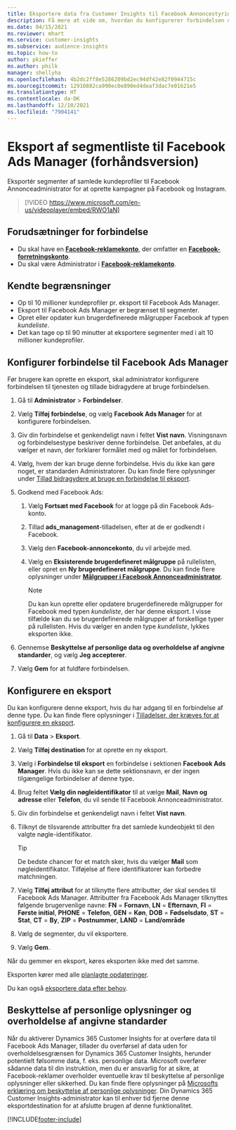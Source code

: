 ```yaml
---
title: Eksportere data fra Customer Insights til Facebook Annoncestyring (video)
description: Få mere at vide om, hvordan du konfigurerer forbindelsen og eksporterer til Facebook Ads Manager.
ms.date: 04/15/2021
ms.reviewer: mhart
ms.service: customer-insights
ms.subservice: audience-insights
ms.topic: how-to
author: pkieffer
ms.author: philk
manager: shellyha
ms.openlocfilehash: 4b2dc2ff8e5286209bd2ec94df42e82f0944715c
ms.sourcegitcommit: 12910882ca990ec0e890ed4deaf3dac7e01621e5
ms.translationtype: HT
ms.contentlocale: da-DK
ms.lasthandoff: 12/10/2021
ms.locfileid: "7904141"
---
```

# <a name="export-segments-list-to-facebook-ads-manager-preview"></a>Eksport af segmentliste til Facebook Ads Manager (forhåndsversion)

Eksportér segmenter af samlede kundeprofiler til Facebook Annonceadministrator for at oprette kampagner på Facebook og Instagram.

> [!VIDEO https://www.microsoft.com/en-us/videoplayer/embed/RWO1aN]

## <a name="prerequisites-for-connection"></a>Forudsætninger for forbindelse

- Du skal have en [**Facebook-reklamekonto**](https://www.facebook.com/business/learn/lessons/step-by-step-ads-manager-account), der omfatter en [**Facebook-forretningskonto**](https://business.facebook.com/).
- Du skal være Administrator i [**Facebook-reklamekonto**](https://www.facebook.com/business/learn/lessons/step-by-step-ads-manager-account).

## <a name="known-limitations"></a>Kendte begrænsninger

- Op til 10 millioner kundeprofiler pr. eksport til Facebook Ads Manager.
- Eksport til Facebook Ads Manager er begrænset til segmenter.
- Opret eller opdater kun brugerdefinerede målgrupper Facebook af typen *kundeliste*.
- Det kan tage op til 90 minutter at eksportere segmenter med i alt 10 millioner kundeprofiler.

## <a name="set-up-connection-to-facebook-ads-manager"></a>Konfigurer forbindelse til Facebook Ads Manager

Før brugere kan oprette en eksport, skal administrator konfigurere forbindelsen til tjenesten og tillade bidragydere at bruge forbindelsen.

1. Gå til **Administrator** > **Forbindelser**.

1. Vælg **Tilføj forbindelse**, og vælg **Facebook Ads Manager** for at konfigurere forbindelsen.

1. Giv din forbindelse et genkendeligt navn i feltet **Vist navn**. Visningsnavn og forbindelsestype beskriver denne forbindelse. Det anbefales, at du vælger et navn, der forklarer formålet med og målet for forbindelsen.

1. Vælg, hvem der kan bruge denne forbindelse. Hvis du ikke kan gøre noget, er standarden Administratorer. Du kan finde flere oplysninger under [Tillad bidragydere at bruge en forbindelse til eksport](connections.md#allow-contributors-to-use-a-connection-for-exports).

1. Godkend med Facebook Ads: 

   1. Vælg **Fortsæt med Facebook** for at logge på din Facebook Ads-konto.

   1. Tillad **ads_management**-tilladelsen, efter at de er godkendt i Facebook.

   1. Vælg den **Facebook-annoncekonto**, du vil arbejde med.

   1. Vælg en **Eksisterende brugerdefineret målgruppe** på rullelisten, eller opret en **Ny brugerdefineret målgruppe**. Du kan finde flere oplysninger under [**Målgrupper i Facebook Annonceadministrator**](https://www.facebook.com/business/help/744354708981227?id=2469097953376494).
      > [!NOTE]
      > Du kan kun oprette eller opdatere brugerdefinerede målgrupper for Facebook med typen *kundeliste*, der har denne eksport. I visse tilfælde kan du se brugerdefinerede målgrupper af forskellige typer på rullelisten. Hvis du vælger en anden type *kundeliste*, lykkes eksporten ikke. 

1. Gennemse **Beskyttelse af personlige data og overholdelse af angivne standarder**, og vælg **Jeg accepterer**.

1. Vælg **Gem** for at fuldføre forbindelsen.

## <a name="configure-an-export"></a>Konfigurere en eksport

Du kan konfigurere denne eksport, hvis du har adgang til en forbindelse af denne type. Du kan finde flere oplysninger i [Tilladelser, der kræves for at konfigurere en eksport](export-destinations.md#set-up-a-new-export).

1. Gå til **Data** > **Eksport**.

1. Vælg **Tilføj destination** for at oprette en ny eksport. 

1. Vælg i **Forbindelse til eksport** en forbindelse i sektionen **Facebook Ads Manager**. Hvis du ikke kan se dette sektionsnavn, er der ingen tilgængelige forbindelser af denne type.

1. Brug feltet **Vælg din nøgleidentifikator** til at vælge **Mail**, **Navn og adresse** eller **Telefon**, du vil sende til Facebook Annonceadministrator. 

1. Giv din forbindelse et genkendeligt navn i feltet **Vist navn**.

1. Tilknyt de tilsvarende attributter fra det samlede kundeobjekt til den valgte nøgle-identifikator.
   > [!TIP]
   > De bedste chancer for et match sker, hvis du vælger **Mail** som nøgleidentifikator. Tilføjelse af flere identifikatorer kan forbedre matchningen.

1. Vælg **Tilføj attribut** for at tilknytte flere attributter, der skal sendes til Facebook Ads Manager. Attributter fra Facebook Ads Manager tilknyttes følgende brugervenlige navne: **FN** = **Fornavn**, **LN** = **Efternavn**, **FI** = **Første initial**, **PHONE** = **Telefon**, **GEN** = **Køn**, **DOB** = **Fødselsdato**, **ST** = **Stat**, **CT** = **By**, **ZIP** = **Postnummer**, **LAND** = **Land/område**

1. Vælg de segmenter, du vil eksportere.

1. Vælg **Gem**.

Når du gemmer en eksport, køres eksporten ikke med det samme.

Eksporten kører med alle [planlagte opdateringer](system.md#schedule-tab). 

Du kan også [eksportere data efter behov](export-destinations.md#run-exports-on-demand). 

## <a name="data-privacy-and-compliance"></a>Beskyttelse af personlige oplysninger og overholdelse af angivne standarder

Når du aktiverer Dynamics 365 Customer Insights for at overføre data til Facebook Ads Manager, tillader du overførsel af data uden for overholdelsesgrænsen for Dynamics 365 Customer Insights, herunder potentielt følsomme data, f. eks. personlige data. Microsoft overfører sådanne data til din instruktion, men du er ansvarlig for at sikre, at Facebook-reklamer overholder eventuelle krav til beskyttelse af personlige oplysninger eller sikkerhed. Du kan finde flere oplysninger på [Microsofts erklæring om beskyttelse af personlige oplysninger](https://go.microsoft.com/fwlink/?linkid=396732).
Din Dynamics 365 Customer Insights-administrator kan til enhver tid fjerne denne eksportdestination for at afslutte brugen af denne funktionalitet.


[!INCLUDE[footer-include](../includes/footer-banner.md)]

